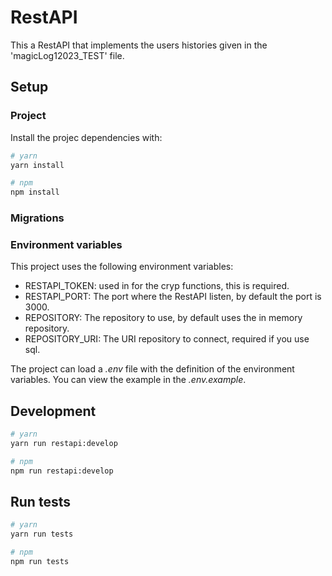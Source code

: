 # RestAPI
This a RestAPI that implements the users histories given in the 'magicLog12023_TEST' file.

## Setup

### Project
Install the projec dependencies with:
```sh
# yarn
yarn install

# npm
npm install
```

### Migrations

### Environment variables

This project uses the following environment variables:
* RESTAPI_TOKEN: used in for the cryp functions, this is required.
* RESTAPI_PORT: The port where the RestAPI listen, by default the port is 3000.
* REPOSITORY: The repository to use, by default uses the in memory repository.
* REPOSITORY_URI: The URI repository to connect, required if you use sql.

The project can load a *.env* file with the definition of the environment variables. You can view the example in the *.env.example*.

## Development
```sh
# yarn
yarn run restapi:develop

# npm
npm run restapi:develop
```

## Run tests
```sh
# yarn
yarn run tests

# npm
npm run tests
```
